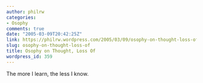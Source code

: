 ```yaml
---
author: philrw
categories:
- Osophy
comments: true
date: "2005-03-09T20:42:25Z"
link: https://philrw.wordpress.com/2005/03/09/osophy-on-thought-loss-of/
slug: osophy-on-thought-loss-of
title: Osophy on Thought, Loss Of
wordpress_id: 359
---
```


The more I learn, the less I know.
